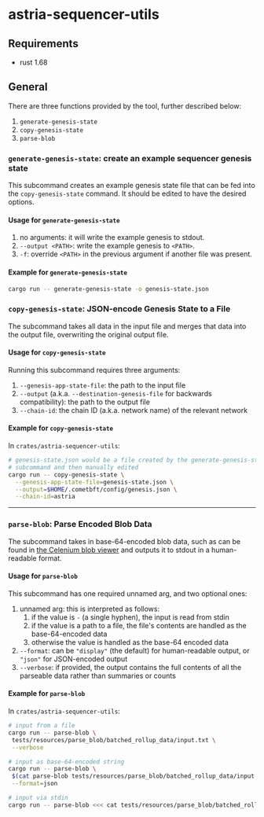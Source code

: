 # astria-sequencer-utils

## Requirements

- rust 1.68

## General

There are three functions provided by the tool, further described below:

1. `generate-genesis-state`
1. `copy-genesis-state`
1. `parse-blob`

### `generate-genesis-state`: create an example sequencer genesis state

This subcommand creates an example genesis state file that can be
fed into the `copy-genesis-state` command. It should be edited to
have the desired options.

#### Usage for `generate-genesis-state`

1. no arguments: it will write the example genesis to stdout.
1. `--output <PATH>`: write the example genesis to `<PATH>`.
1. `-f`: override `<PATH>` in the previous argument if another file was present.

#### Example for `generate-genesis-state`

```sh
cargo run -- generate-genesis-state -o genesis-state.json
```

### `copy-genesis-state`: JSON-encode Genesis State to a File

The subcommand takes all data in the input file and merges that data into the
output file, overwriting the original output file.

#### Usage for `copy-genesis-state`

Running this subcommand requires three arguments:

1. `--genesis-app-state-file`: the path to the input file
1. `--output` (a.k.a. `--destination-genesis-file` for backwards compatibility):
the path to the output file
1. `--chain-id`: the chain ID (a.k.a. network name) of the relevant network

#### Example for `copy-genesis-state`

In `crates/astria-sequencer-utils`:

```sh
# genesis-state.json would be a file created by the generate-genesis-state
# subcommand and then manually edited
cargo run -- copy-genesis-state \
  --genesis-app-state-file=genesis-state.json \
  --output=$HOME/.cometbft/config/genesis.json \
  --chain-id=astria
```

---

### `parse-blob`: Parse Encoded Blob Data

The subcommand takes in base-64-encoded blob data, such as can be found in
[the Celenium blob viewer](https://mocha.celenium.io/block/1726074?tab=transactions)
and outputs it to stdout in a human-readable format.

#### Usage for `parse-blob`

This subcommand has one required unnamed arg, and two optional ones:

1. unnamed arg: this is interpreted as follows:
    1. if the value is `-` (a single hyphen), the input is read from stdin
    1. if the value is a path to a file, the file's contents are handled as the
base-64-encoded data
    1. otherwise the value is handled as the base-64 encoded data
1. `--format`: can be `"display"` (the default) for human-readable output, or
`"json"` for JSON-encoded output
1. `--verbose`: if provided, the output contains the full contents of all the
parseable data rather than summaries or counts

#### Example for `parse-blob`

In `crates/astria-sequencer-utils`:

```sh
# input from a file
cargo run -- parse-blob \
 tests/resources/parse_blob/batched_rollup_data/input.txt \
 --verbose

# input as base-64-encoded string
cargo run -- parse-blob \
 $(cat parse-blob tests/resources/parse_blob/batched_rollup_data/input.txt) \
 --format=json

# input via stdin
cargo run -- parse-blob <<< cat tests/resources/parse_blob/batched_rollup_data/input.txt
```
